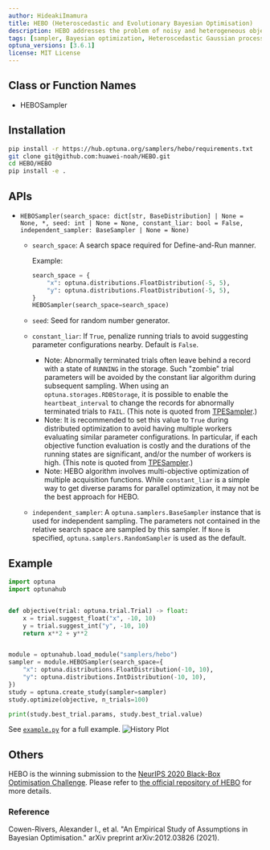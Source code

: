 ```yaml
---
author: HideakiImamura
title: HEBO (Heteroscedastic and Evolutionary Bayesian Optimisation)
description: HEBO addresses the problem of noisy and heterogeneous objective functions by using a heteroscedastic Gaussian process and an evolutionary algorithm.
tags: [sampler, Bayesian optimization, Heteroscedastic Gaussian process, Evolutionary algorithm]
optuna_versions: [3.6.1]
license: MIT License
---
```


## Class or Function Names

- HEBOSampler

## Installation

```bash
pip install -r https://hub.optuna.org/samplers/hebo/requirements.txt
git clone git@github.com:huawei-noah/HEBO.git
cd HEBO/HEBO
pip install -e .
```

## APIs

- `HEBOSampler(search_space: dict[str, BaseDistribution] | None = None, *, seed: int | None = None, constant_liar: bool = False, independent_sampler: BaseSampler | None = None)`
  - `search_space`: A search space required for Define-and-Run manner.

    Example:

    ```python
    search_space = {
        "x": optuna.distributions.FloatDistribution(-5, 5),
        "y": optuna.distributions.FloatDistribution(-5, 5),
    }
    HEBOSampler(search_space=search_space)
    ```

  - `seed`: Seed for random number generator.

  - `constant_liar`: If `True`, penalize running trials to avoid suggesting parameter configurations nearby. Default is `False`.

    - Note: Abnormally terminated trials often leave behind a record with a state of `RUNNING` in the storage. Such "zombie" trial parameters will be avoided by the constant liar algorithm during subsequent sampling. When using an `optuna.storages.RDBStorage`, it is possible to enable the `heartbeat_interval` to change the records for abnormally terminated trials to `FAIL`. (This note is quoted from [TPESampler](https://github.com/optuna/optuna/blob/v4.1.0/optuna/samplers/_tpe/sampler.py#L215-L222).)
    - Note: It is recommended to set this value to `True` during distributed optimization to avoid having multiple workers evaluating similar parameter configurations. In particular, if each objective function evaluation is costly and the durations of the running states are significant, and/or the number of workers is high. (This note is quoted from [TPESampler](https://github.com/optuna/optuna/blob/v4.1.0/optuna/samplers/_tpe/sampler.py#L224-L229).)
    - Note: HEBO algorithm involves multi-objective optimization of multiple acquisition functions. While `constant_liar` is a simple way to get diverse params for parallel optimization, it may not be the best approach for HEBO.

  - `independent_sampler`: A `optuna.samplers.BaseSampler` instance that is used for independent sampling. The parameters not contained in the relative search space are sampled by this sampler. If `None` is specified, `optuna.samplers.RandomSampler` is used as the default.

## Example

```python
import optuna
import optunahub


def objective(trial: optuna.trial.Trial) -> float:
    x = trial.suggest_float("x", -10, 10)
    y = trial.suggest_int("y", -10, 10)
    return x**2 + y**2


module = optunahub.load_module("samplers/hebo")
sampler = module.HEBOSampler(search_space={
    "x": optuna.distributions.FloatDistribution(-10, 10),
    "y": optuna.distributions.IntDistribution(-10, 10),
})
study = optuna.create_study(sampler=sampler)
study.optimize(objective, n_trials=100)

print(study.best_trial.params, study.best_trial.value)
```

See [`example.py`](https://github.com/optuna/optunahub-registry/blob/main/package/samplers/hebo/example.py) for a full example.
![History Plot](images/hebo_optimization_history.png "History Plot")

## Others

HEBO is the winning submission to the [NeurIPS 2020 Black-Box Optimisation Challenge](https://bbochallenge.com/leaderboard).
Please refer to [the official repository of HEBO](https://github.com/huawei-noah/HEBO/tree/master/HEBO) for more details.

### Reference

Cowen-Rivers, Alexander I., et al. "An Empirical Study of Assumptions in Bayesian Optimisation." arXiv preprint arXiv:2012.03826 (2021).
